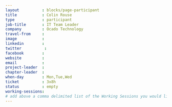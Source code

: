 ```yaml
---
layout          : blocks/page-participant
title           : Colin Rouse
type            : participant
job-title       : IT Team Leader
company         : Ocado Technology
travel-from     :
image           :
linkedin        :
twitter          :
facebook        :
website         :
email           :
project-leader  :
chapter-leader  :
when-day        : Mon,Tue,Wed
ticket          : 3x8h
status          : empty
working-sessions:
# add above a comma delimited list of the Working Sessions you would like to attend (use the session's title)
---
```


<!-- put more details about participant here -->
